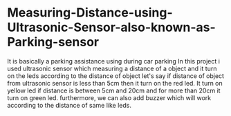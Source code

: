 # Measuring-Distance-using-Ultrasonic-Sensor-also-known-as-Parking-sensor
It is basically a parking assistance using during car parking 
In this project i used ultrasonic sensor which measuring a distance of a object and it turn on the leds according to the distance of object
let's say if distance of object from ultrasonic sensor is less than 5cm then it turn on the red led.
It turn on yellow led if distance is between 5cm and 20cm and for more than 20cm it turn on green led.
furthermore, we can also add buzzer which will work according to the distance of same like leds.
